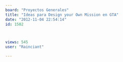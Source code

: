 ```yaml
---
board: "Proyectos Generales"
title: "Ideas para Design your Own Mission en GTA"
date: "2012-11-04 22:54:14"
id: 1502



views: 545
user: "Rainciant"

---
```


